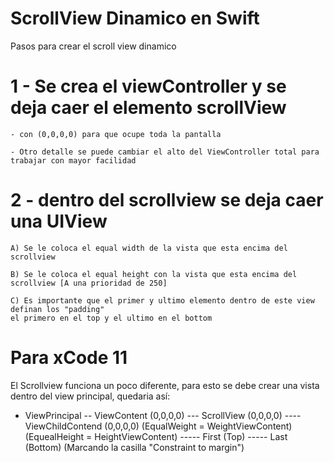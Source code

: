 # ScrollView Dinamico en Swift
Pasos para crear el scroll view dinamico

# 1 - Se crea el viewController y se deja caer el elemento scrollView 
	
	- con (0,0,0,0) para que ocupe toda la pantalla
	
	- Otro detalle se puede cambiar el alto del ViewController total para trabajar con mayor facilidad
  
# 2 - dentro del scrollview se deja caer una UIView
	
	A) Se le coloca el equal width de la vista que esta encima del scrollview
	
	B) Se le coloca el equal height con la vista que esta encima del scrollview [A una prioridad de 250]
	
	C) Es importante que el primer y ultimo elemento dentro de este view definan los "padding" 
	el primero en el top y el ultimo en el bottom 


# Para xCode 11 

El Scrollview funciona un poco diferente, para esto se debe crear una vista dentro del view principal, quedaria así:

- ViewPrincipal
-- ViewContent (0,0,0,0)
--- ScrollView (0,0,0,0)
---- ViewChildContend (0,0,0,0) (EqualWeight = WeightViewContent) (EquealHeight = HeightViewContent)
----- First (Top)
----- Last (Bottom) (Marcando la casilla "Constraint to margin")

